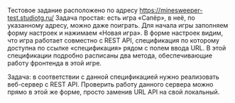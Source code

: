 Тестовое задание расположено по адресу https://minesweeper-test.studiotg.ru/
Задача простая: есть игра «Сапёр», в неё, по указанному адресу, можно даже поиграть.
Для начала игры заполняем форму настроек и нажимаем «Новая игра».
В форме настроек видим, что игра работает совместно с REST API, спецификация по которому доступна по ссылке «спецификация» рядом с полем ввода URL.
В этой спецификации подробно расписаны два метода, обеспечивающие работу фронтенда в этой игре.

Задача: в соответствии с данной спецификацией нужно реализовать веб-сервер с REST API.
Проверить работу данного сервера можно прямо в этой же форме, просто заменив URL API на свой локальный.
